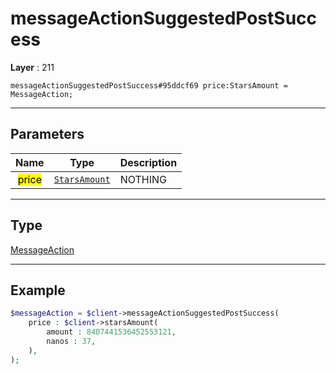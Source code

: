 # messageActionSuggestedPostSuccess

**Layer** : 211

```tl
messageActionSuggestedPostSuccess#95ddcf69 price:StarsAmount = MessageAction;
```

---

## Parameters

| Name | Type | Description |
| :---: | :---: | :--- |
| <mark>price</mark> | [`StarsAmount`](type/StarsAmount) | NOTHING |

---

## Type

[MessageAction](type/MessageAction)

---

## Example

```php
$messageAction = $client->messageActionSuggestedPostSuccess(
	price : $client->starsAmount(
		amount : 8407441536452553121,
		nanos : 37,
	),
);
```